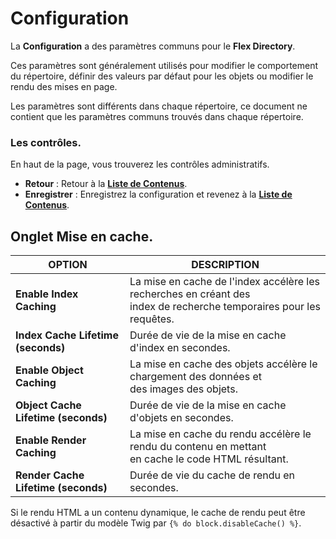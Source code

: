 <h1 class="rem">Configuration</h1>

La **Configuration** a des paramètres communs pour le **Flex Directory**.

Ces paramètres sont généralement utilisés pour modifier le comportement du répertoire, définir des valeurs par défaut pour les objets ou modifier le rendu des mises en page.

<div class="notice info">
Les paramètres sont différents dans chaque répertoire, ce document ne contient que les paramètres communs trouvés dans chaque répertoire.
</div>

<h3 id="Les contrôles">Les contrôles.
<a href="#Les contrôles" class="toc-anchor after"></a></h3> 

En haut de la page, vous trouverez les contrôles administratifs.

* **Retour** : Retour à la [**Liste de Contenus**](avance-flex-liste-contenus.md).
* **Enregistrer** : Enregistrez la configuration et revenez à la [**Liste de Contenus**](avance-flex-liste-contenus.md).

<h2 id="Onglet Mise en cache">Onglet Mise en cache.
<a href="#Onglet Mise en cache" class="toc-anchor after"></a></h2> 

| **OPTION**                  |**DESCRIPTION**
| ---------                   | ---------
| **Enable Index Caching**    | La mise en cache de l'index accélère les recherches en créant des <br>index de recherche temporaires pour les requêtes.
| **Index Cache Lifetime (seconds)**      | Durée de vie de la mise en cache d'index en secondes.
| **Enable Object Caching**   | La mise en cache des objets accélère le chargement des données et <br>des images des objets.
| **Object Cache Lifetime (seconds)**     | Durée de vie de la mise en cache d'objets en secondes.
| **Enable Render Caching**   | La mise en cache du rendu accélère le rendu du contenu en mettant <br> en cache le code HTML résultant.
| **Render Cache Lifetime (seconds)**     | Durée de vie du cache de rendu en secondes.

Si le rendu HTML a un contenu dynamique, le cache de rendu peut être désactivé à partir du modèle Twig par `{% do block.disableCache() %}`.


